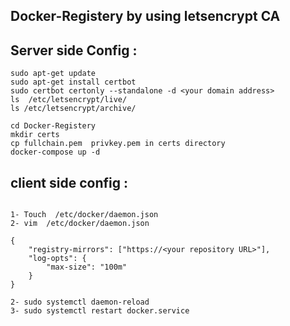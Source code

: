 ## Docker-Registery by using letsencrypt CA



## Server side Config :
```
sudo apt-get update
sudo apt-get install certbot
sudo certbot certonly --standalone -d <your domain address>
ls  /etc/letsencrypt/live/
ls /etc/letsencrypt/archive/

cd Docker-Registery
mkdir certs
cp fullchain.pem  privkey.pem in certs directory
docker-compose up -d

```


## client side config :
```

1- Touch  /etc/docker/daemon.json
2- vim  /etc/docker/daemon.json

{
    "registry-mirrors": ["https://<your repository URL>"],
    "log-opts": {
        "max-size": "100m"
    }
}

2- sudo systemctl daemon-reload
3- sudo systemctl restart docker.service

```

